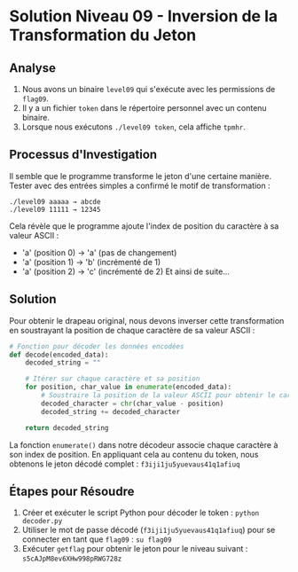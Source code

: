 # Solution Niveau 09 - Inversion de la Transformation du Jeton

## Analyse

1. Nous avons un binaire `level09` qui s'exécute avec les permissions de `flag09`.
2. Il y a un fichier `token` dans le répertoire personnel avec un contenu binaire.
3. Lorsque nous exécutons `./level09 token`, cela affiche `tpmhr`.

## Processus d'Investigation

Il semble que le programme transforme le jeton d'une certaine manière.
Tester avec des entrées simples a confirmé le motif de transformation :

```
./level09 aaaaa → abcde
./level09 11111 → 12345
```

Cela révèle que le programme ajoute l'index de position du caractère à sa valeur ASCII :

- 'a' (position 0) → 'a' (pas de changement)
- 'a' (position 1) → 'b' (incrémenté de 1)
- 'a' (position 2) → 'c' (incrémenté de 2)
  Et ainsi de suite...

## Solution

Pour obtenir le drapeau original, nous devons inverser cette transformation en soustrayant la position de chaque caractère de sa valeur ASCII :

```python
# Fonction pour décoder les données encodées
def decode(encoded_data):
    decoded_string = ""

    # Itérer sur chaque caractère et sa position
    for position, char_value in enumerate(encoded_data):
        # Soustraire la position de la valeur ASCII pour obtenir le caractère original
        decoded_character = chr(char_value - position)
        decoded_string += decoded_character

    return decoded_string
```

La fonction `enumerate()` dans notre décodeur associe chaque caractère à son index de position.
En appliquant cela au contenu du token, nous obtenons le jeton décodé complet : `f3iji1ju5yuevaus41q1afiuq`

## Étapes pour Résoudre

1. Créer et exécuter le script Python pour décoder le token : `python decoder.py`
2. Utiliser le mot de passe décodé (`f3iji1ju5yuevaus41q1afiuq`) pour se connecter en tant que `flag09` : `su flag09`
3. Exécuter `getflag` pour obtenir le jeton pour le niveau suivant : `s5cAJpM8ev6XHw998pRWG728z`
